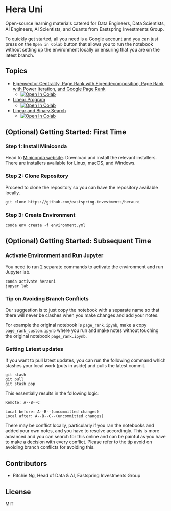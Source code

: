 # Hera Uni

Open-source learning materials catered for Data Engineers, Data Scientists, AI Engineers, AI Scientists, and Quants from Eastspring Investments Group.

To quickly get started, all you need is a Google account and you can just press on the `Open in Colab` button that allows you to run the notebook without setting up the environment locally or ensuring that you are on the latest branch.

## Topics
- [Eigenvector Centrality, Page Rank with Eigendecomposition, Page Rank with Power Iteration, and Google Page Rank](https://github.com/eastspring-investments/herauni/blob/main/notebooks/page_rank.ipynb) 
  - [![Open In Colab](https://colab.research.google.com/assets/colab-badge.svg)](https://colab.research.google.com/github/eastspring-investments/herauni/blob/main/notebooks/page_rank.ipynb)
- [Linear Program](https://github.com/eastspring-investments/herauni/blob/main/notebooks/linear_program.ipynb)
  - [![Open In Colab](https://colab.research.google.com/assets/colab-badge.svg)](https://colab.research.google.com/github/eastspring-investments/herauni/blob/main/notebooks/linear_program.ipynb)
- [Linear and Binary Search](https://github.com/eastspring-investments/herauni/blob/main/notebooks/linear_binary_search.ipynb)
  - [![Open In Colab](https://colab.research.google.com/assets/colab-badge.svg)](https://colab.research.google.com/github/eastspring-investments/herauni/blob/main/notebooks/linear_binary_search.ipynb)


## (Optional) Getting Started: First Time

### Step 1: Install Miniconda

Head to [Miniconda website](https://docs.conda.io/en/latest/miniconda.html). Download and install the relevant installers. There are installers available for Linux, macOS, and Windows.

### Step 2: Clone Repository

Proceed to clone the repository so you can have the repository available locally.

```
git clone https://github.com/eastspring-investments/herauni
```

### Step 3: Create Environment

```
conda env create -f environment.yml
```

## (Optional) Getting Started: Subsequent Time

### Activate Environment and Run Jupyter

You need to run 2 separate commands to activate the environment and run Jupyter lab.

```
conda activate herauni
jupyer lab
```

### Tip on Avoiding Branch Conflicts

Our suggestion is to just copy the notebook with a separate name so that there will never be clashes when you make changes and add your notes.

For example the original notebook is `page_rank.ipynb`, make a copy `page_rank_custom.ipynb` where you run and make notes without touching the original notebook `page_rank.ipynb`.

### Getting Latest updates

If you want to pull latest updates, you can run the following command which stashes your local work (puts in aside) and pulls the latest commit.

```
git stash
git pull
git stash pop
```

This essentially results in the following logic:

```
Remote: A--B--C

Local before: A--B--(uncommitted changes)
Local after: A--B--C--(uncommitted changes)
```

There may be conflict locally, particularly if you ran the notebooks and added your own notes, and you have to resolve accordingly. This is more advanced and you can search for this online and can be painful as you have to make a decision with every conflict. Please refer to the tip avoid on avoiding branch conflicts for avoiding this.

## Contributors
- Ritchie Ng, Head of Data & AI, Eastspring Investments Group

## License
MIT
